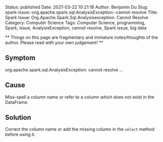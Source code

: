 Status: published
Date: 2021-03-22 10:21:18
Author: Benjamin Du
Slug: spark-issue:-org.apache.spark.sql.AnalysisException:-cannot-resolve
Title: Spark Issue: Org.Apache.Spark.Sql.Analysisexception: Cannot Resolve
Category: Computer Science
Tags: Computer Science, programming, Spark, issue, AnalysisException, cannot resolve, Spark issue, big data

**
Things on this page are fragmentary and immature notes/thoughts of the author.
Please read with your own judgement!
**


## Symptom

org.apache.spark.sql.AnalysisException: cannot resolve ...

## Cause

Miss-spell a column name or refer to a column which does not exist in the DataFrame.

## Solution

Correct the column name or add the missing column in the `select` method before using it.
